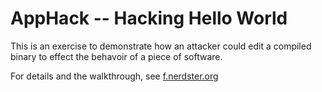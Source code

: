 # AppHack -- Hacking Hello World
This is an exercise to demonstrate how an attacker could edit a compiled
binary to effect the behavoir of a piece of software.

For details and the walkthrough, see 
[f.nerdster.org](http://f.nerdster.org/log/hacking-compiled-application)

